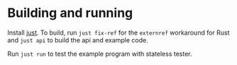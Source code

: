 # Building and running

Install [just](https://github.com/casey/just). To build, run `just fix-ref` for the `externref` workaround for Rust and `just api` to build the api and example code. 

Run `just run` to test the example program with stateless tester. 
